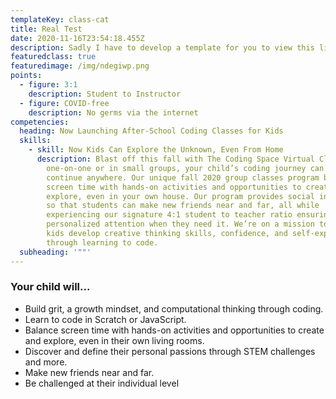 ```yaml
---
templateKey: class-cat
title: Real Test
date: 2020-11-16T23:54:18.455Z
description: Sadly I have to develop a template for you to view this live as you edit.
featuredclass: true
featuredimage: /img/ndegiwp.png
points:
  - figure: 3:1
    description: Student to Instructor
  - figure: COVID-free
    description: No germs via the internet
competencies:
  heading: Now Launching After-School Coding Classes for Kids
  skills:
    - skill: Now Kids Can Explore the Unknown, Even From Home
      description: Blast off this fall with The Coding Space Virtual Classes. Working
        one-on-one or in small groups, your child’s coding journey can now
        continue anywhere. Our unique fall 2020 group classes program balances
        screen time with hands-on activities and opportunities to create and
        explore, even in your own house. Our program provides social interaction
        so that students can make new friends near and far, all while
        experiencing our signature 4:1 student to teacher ratio ensuring
        personalized attention when they need it. We’re on a mission to help
        kids develop creative thinking skills, confidence, and self-expression
        through learning to code.
  subheading: '""'
---
```



### Your child will...

* Build grit, a growth mindset, and computational thinking through coding.
* Learn to code in Scratch or JavaScript.
* Balance screen time with hands-on activities and opportunities to create and explore, even in their own living rooms.
* Discover and define their personal passions through STEM challenges and more.
* Make new friends near and far.
* Be challenged at their individual level